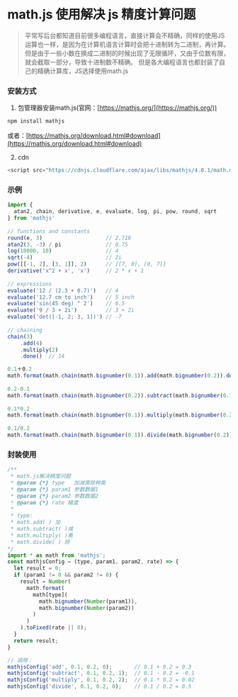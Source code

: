 # math.js  使用解决 js  精度计算问题

> 平常写后台都知道目前很多编程语言，直接计算会不精确，同样的使用JS运算也一样，是因为在计算机语言计算时会把十进制转为二进制，再计算。但是由于一些小数在换成二进制的时候出现了无限循环，又由于位数有限，就会截取一部分，导致十进制数不精确。
> 但是各大编程语言也都封装了自己的精确计算库，JS选择使用math.js
### 安装方式
1. 包管理器安装math.js(官网：[https://mathjs.org/](https://mathjs.org/))
```js
npm install mathjs
```
或者：[https://mathjs.org/download.html#download](https://mathjs.org/download.html#download)

2. cdn
```js
<script src="https://cdnjs.cloudflare.com/ajax/libs/mathjs/4.0.1/math.min.js"></script>
```

### 示例
```js
import {
  atan2, chain, derivative, e, evaluate, log, pi, pow, round, sqrt
} from 'mathjs'
 
// functions and constants
round(e, 3)                    // 2.718
atan2(3, -3) / pi              // 0.75
log(10000, 10)                 // 4
sqrt(-4)                       // 2i
pow([[-1, 2], [3, 1]], 2)      // [[7, 0], [0, 7]]
derivative('x^2 + x', 'x')     // 2 * x + 1
 
// expressions
evaluate('12 / (2.3 + 0.7)')   // 4
evaluate('12.7 cm to inch')    // 5 inch
evaluate('sin(45 deg) ^ 2')    // 0.5
evaluate('9 / 3 + 2i')         // 3 + 2i
evaluate('det([-1, 2; 3, 1])') // -7
 
// chaining
chain(3)
    .add(4)
    .multiply(2)
    .done()  // 14
```

```js
0.1＋0.2
math.format(math.chain(math.bignumber(0.1)).add(math.bignumber(0.2)).done());
 
0.2-0.1
math.format(math.chain(math.bignumber(0.2)).subtract(math.bignumber(0.1)).done());
 
0.1*0.2
math.format(math.chain(math.bignumber(0.1)).multiply(math.bignumber(0.2)).done());
 
0.1/0.2
math.format(math.chain(math.bignumber(0.1)).divide(math.bignumber(0.2)).done());
```

### 封装使用

```js
/**
 * math.js解决精度问题
 * @param {*} type   加减乘除种类
 * @param {*} param1 参数数据1
 * @param {*} param2 参数数据2
 * @param {*} rate 精度
 *
 * type:
 * math.add( ) 加
 * math.subtract( )减
 * math.multiply( )乘
 * math.divide( ) 除
*/
import * as math from 'mathjs';
const mathjsConfig = (type, param1, param2, rate) => {
  let result = 0;
  if (param1 != 0 && param2 != 0) {
    result = Number(
      math.format(
        math[type](
          math.bignumber(Number(param1)),
          math.bignumber(Number(param2))
        )
      )
    ).toFixed(rate || 0);
  }
  return result;
}

// 调用：
mathjsConfig('add', 0.1, 0.2, 0);       // 0.1 + 0.2 = 0.3
mathjsConfig('subtract', 0.1, 0.2, 1);  // 0.1 - 0.2 = -0.1
mathjsConfig('multiply', 0.1, 0.2, 2);  // 0.1 * 0.2 = 0.02
mathjsConfig('divide', 0.1, 0.2, 0);    // 0.1 / 0.2 = 0.5
```
